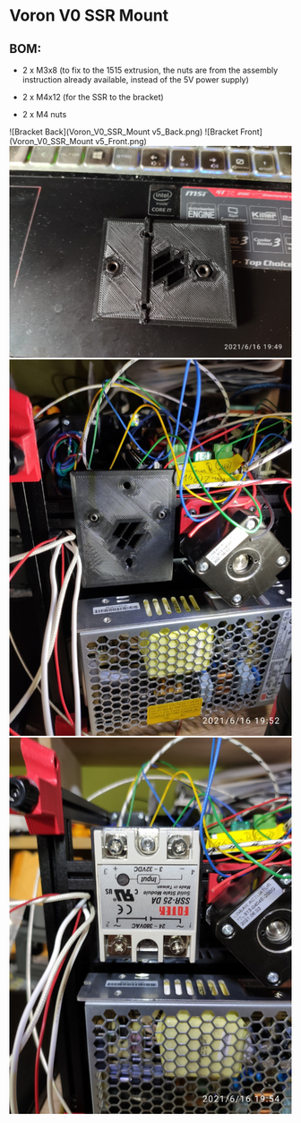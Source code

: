 # Voron V0 SSR Mount

## BOM:

- 2 x M3x8 (to fix to the 1515 extrusion, the nuts are from the assembly instruction already available, instead of the 5V power supply)

- 2 x M4x12 (for the SSR to the bracket)

- 2 x M4 nuts

![Bracket Back](Voron_V0_SSR_Mount v5_Back.png)
![Bracket Front](Voron_V0_SSR_Mount v5_Front.png)
![Installation Step 1](Voron_V0_SSR_Mount_Install_Step_1.jpg)
![Installation Step 2](Voron_V0_SSR_Mount_Install_Step_2.jpg)
![Installation Step 3](Voron_V0_SSR_Mount_Install_Step_3.jpg)
